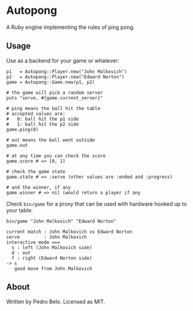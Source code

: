 Autopong
========

A Ruby engine implementing the rules of ping pong.

Usage
-----

Use as a backend for your game or whatever:

```
p1   = Autopong::Player.new("John Malkovich")
p2   = Autopong::Player.new("Edward Norton")
game = Autopong::Game.new(p1, p2)

# the game will pick a random server
puts "serve, #{game.current_server}"

# ping means the ball hit the table
# accepted values are:
#   0: ball hit the p1 side
#   1: ball hit the p2 side
game.ping(0)

# out means the ball went outside
game.out

# at any time you can check the score
game.score # => [0, 1]

# check the game state
game.state # => :serve (other values are :ended and :progress)

# and the winner, if any
game.winner # => nil (would return a player if any
```

Check `bin/game` for a proxy that can be used with hardware hooked up to your table:

```
bin/game "John Malkovich" "Edward Norton"

current match : John Malkovich vs Edward Norton
serve         : John Malkovich
interactive mode ===
  s : left (John Malkovich side)
  d : out
  f : right (Edward Norton side)
-> s
   good move from John Malkovich
```

About
-----

Written by Pedro Belo.
Licensed as MIT.
